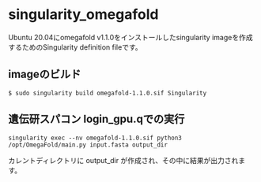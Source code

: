 # singularity_omegafold
Ubuntu 20.04にomegafold v1.1.0をインストールしたsingularity imageを作成するためのSingularity definition fileです。
## imageのビルド
```
$ sudo singularity build omegafold-1.1.0.sif Singularity
```
## 遺伝研スパコン login_gpu.qでの実行
```
singularity exec --nv omegafold-1.1.0.sif python3 /opt/OmegaFold/main.py input.fasta output_dir
```
カレントディレクトリに output_dir が作成され、その中に結果が出力されます。

